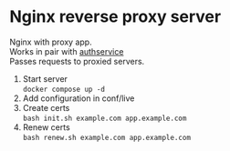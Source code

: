 # Nginx reverse proxy server

Nginx with proxy app.  
Works in pair with [authservice](https://github.com/SevereHeadache/authservice)  
Passes requests to proxied servers.

1. Start server  
`docker compose up -d`
2. Add configuration in conf/live
3. Create certs  
`bash init.sh example.com app.example.com`
4. Renew certs  
`bash renew.sh example.com app.example.com`
